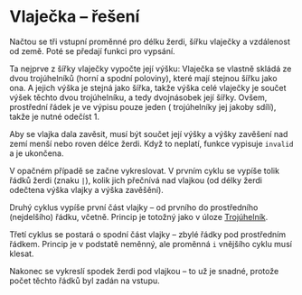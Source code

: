 # Vlaječka – řešení

Načtou se tři vstupní proměnné pro délku žerdi, šířku vlaječky a vzdálenost od země. Poté se předají funkci pro vypsání.

Ta nejprve z šířky vlaječky vypočte její výšku: Vlaječka se vlastně skládá ze dvou trojúhelníků (horní a spodní
poloviny), které mají stejnou šířku jako ona. A jejich výška je stejná jako šířka, takže výška celé vlaječky je součet
výšek těchto dvou trojúhelníku, a tedy dvojnásobek její šířky. Ovšem, prostřední řádek je ve výpisu pouze jeden (
trojúhelníky jej jakoby sdílí), takže je nutné odečíst 1.

Aby se vlajka dala zavěsit, musí být součet její výšky a výšky zavěšení nad zemí menší nebo roven délce žerdi. Když to
neplatí, funkce vypisuje `invalid` a je ukončena.

V opačném případě se začne vykreslovat. V prvním cyklu se vypíše tolik řádků žerdi (znaku `|`), kolik jich přečnívá nad
vlajkou (od délky žerdi odečtena výška vlajky a výška zavěšění).

Druhý cyklus vypíše první část vlajky – od prvního do prostředního (nejdelšího) řádku, včetně. Princip je totožný jako v
úloze [Trojúhelník](13-trojuhelnik).

Třetí cyklus se postará o spodní část vlajky – zbylé řádky pod prostředním řádkem. Princip je v podstatě neměnný, ale
proměnná `i` vnějšího cyklu musí klesat.

Nakonec se vykreslí spodek žerdi pod vlajkou – to už je snadné, protože počet těchto řádků byl zadán na vstupu.

